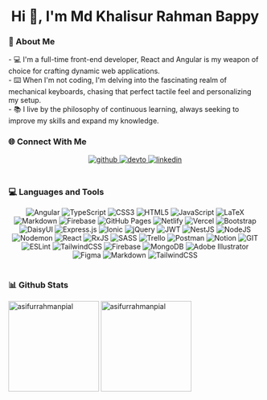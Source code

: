 <h1 align="center">Hi 👋, I'm Md Khalisur Rahman Bappy</h1>
<h3 align="left">💫 About Me</h3>
- 💻 I'm a full-time front-end developer, React and Angular is my weapon of choice for crafting dynamic web applications.<br>- ⌨️ When I'm not coding, I'm delving into the fascinating realm of mechanical keyboards, chasing that perfect tactile feel and personalizing my setup.<br>- 📚 I live by the philosophy of continuous learning, always seeking to improve my skills and expand my knowledge.
<br/>  
<h3 align="left">🌐 Connect With Me</h3>
<div align="center">
<a href="https://github.com/krbappy00" target="_blank">
<img src=https://img.shields.io/badge/github-%2324292e.svg?&style=for-the-badge&logo=github&logoColor=white alt=github style="margin-bottom: 5px;" />
</a>
<a href="https://dev.to/krb007" target="_blank">
<img src=https://img.shields.io/badge/dev.to-%2308090A.svg?&style=for-the-badge&logo=dev.to&logoColor=white alt=devto style="margin-bottom: 5px;" />
</a>
<a href="https://www.linkedin.com/in/krbappy/" target="_blank">
<img src=https://img.shields.io/badge/linkedin-%231E77B5.svg?&style=for-the-badge&logo=linkedin&logoColor=white alt=linkedin style="margin-bottom: 5px;" />
</a>  
</div>  
<br/>  
<h3 align="left">💻 Languages and Tools</h3>
<div align="center"> 
    <img src="https://img.shields.io/badge/angular-%23DD0031.svg?style=flat&logo=angular&logoColor=white" alt="Angular">
    <img src="https://img.shields.io/badge/typescript-%23007ACC.svg?style=flat&logo=typescript&logoColor=white" alt="TypeScript">
    <img src="https://img.shields.io/badge/css3-%231572B6.svg?style=flat&logo=css3&logoColor=white" alt="CSS3">
    <img src="https://img.shields.io/badge/html5-%23E34F26.svg?style=flat&logo=html5&logoColor=white" alt="HTML5">
    <img src="https://img.shields.io/badge/javascript-%23323330.svg?style=flat&logo=javascript&logoColor=%23F7DF1E" alt="JavaScript">
    <img src="https://img.shields.io/badge/latex-%23008080.svg?style=flat&logo=latex&logoColor=white" alt="LaTeX">
    <img src="https://img.shields.io/badge/markdown-%23000000.svg?style=flat&logo=markdown&logoColor=white" alt="Markdown">
    <img src="https://img.shields.io/badge/firebase-%23039BE5.svg?style=flat&logo=firebase" alt="Firebase">
    <img src="https://img.shields.io/badge/github%20pages-121013?style=flat&logo=github&logoColor=white" alt="GitHub Pages">
    <img src="https://img.shields.io/badge/netlify-%23000000.svg?style=flat&logo=netlify&logoColor=#00C7B7" alt="Netlify">
    <img src="https://img.shields.io/badge/vercel-%23000000.svg?style=flat&logo=vercel&logoColor=white" alt="Vercel">
    <img src="https://img.shields.io/badge/bootstrap-%238511FA.svg?style=flat&logo=bootstrap&logoColor=white" alt="Bootstrap">
    <img src="https://img.shields.io/badge/daisyui-5A0EF8?style=flat&logo=daisyui&logoColor=white" alt="DaisyUI">
    <img src="https://img.shields.io/badge/express.js-%23404d59.svg?style=flat&logo=express&logoColor=%2361DAFB" alt="Express.js">
    <img src="https://img.shields.io/badge/Ionic-%233880FF.svg?style=flat&logo=Ionic&logoColor=white" alt="Ionic">
    <img src="https://img.shields.io/badge/jquery-%230769AD.svg?style=flat&logo=jquery&logoColor=white" alt="jQuery">
    <img src="https://img.shields.io/badge/JWT-black?style=flat&logo=JSON%20web%20tokens" alt="JWT">
    <img src="https://img.shields.io/badge/nestjs-%23E0234E.svg?style=flat&logo=nestjs&logoColor=white" alt="NestJS">
    <img src="https://img.shields.io/badge/node.js-6DA55F?style=flat&logo=node.js&logoColor=white" alt="NodeJS">
    <img src="https://img.shields.io/badge/NODEMON-%23323330.svg?style=flat&logo=nodemon&logoColor=%BBDEAD" alt="Nodemon">
    <img src="https://img.shields.io/badge/react-%2320232a.svg?style=flat&logo=react&logoColor=%2361DAFB" alt="React">
    <img src="https://img.shields.io/badge/rxjs-%23B7178C.svg?style=flat&logo=reactivex&logoColor=white" alt="RxJS">
    <img src="https://img.shields.io/badge/SASS-hotpink.svg?style=flat&logo=SASS&logoColor=white" alt="SASS">
    <img src="https://img.shields.io/badge/Trello-%23026AA7.svg?style=flat&logo=Trello&logoColor=white" alt="Trello">
    <img src="https://img.shields.io/badge/Postman-FF6C37?style=flat&logo=postman&logoColor=white" alt="Postman">
    <img src="https://img.shields.io/badge/Notion-%23000000.svg?style=flat&logo=notion&logoColor=white" alt="Notion">
    <img src="https://img.shields.io/badge/Git-fc6d26?style=flat&logo=git&logoColor=white" alt="GIT">
    <img src="https://img.shields.io/badge/ESLint-4B3263?style=flat&logo=eslint&logoColor=white" alt="ESLint">
    <img src="https://img.shields.io/badge/tailwindcss-%2338B2AC.svg?style=flat&logo=tailwind-css&logoColor=white" alt="TailwindCSS">
    <img src="https://img.shields.io/badge/Firebase-039BE5?style=flat&logo=Firebase&logoColor=white" alt="Firebase">
    <img src="https://img.shields.io/badge/MongoDB-%234ea94b.svg?style=flat&logo=mongodb&logoColor=white" alt="MongoDB">
    <img src="https://img.shields.io/badge/adobe%20illustrator-%23FF9A00.svg?style=flat&logo=adobe%20illustrator&logoColor=white" alt="Adobe Illustrator">
    <img src="https://img.shields.io/badge/figma-%23F24E1E.svg?style=flat&logo=figma&logoColor=white" alt="Figma">
    <img src="https://img.shields.io/badge/markdown-%23000000.svg?style=flat&logo=markdown&logoColor=white" alt="Markdown">
    <img src="https://img.shields.io/badge/tailwindcss-%2338B2AC.svg?style=flat&logo=tailwind-css&logoColor=white" alt="TailwindCSS">
</div>  
<br/>  
<h3 align="left">📊 Github Stats</h3>
    <img height="180em" src="https://github-readme-stats.vercel.app/api/top-langs/?username=asifurrahmanpial&theme=dark&hide_border=false&include_all_commits=false&count_private=false&layout=compact" alt="asifurrahmanpial" />
    <img height="180em" src="https://streak-stats.demolab.com?user=asifurrahmanpial&theme=transparent" alt="asifurrahmanpial" />
